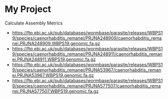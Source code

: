 # My Project

Calculate Assembly Metrics


- https://ftp.ebi.ac.uk/pub/databases/wormbase/parasite/releases/WBPS19/species/caenorhabditis_remanei/PRJNA248909/caenorhabditis_remanei.PRJNA248909.WBPS19.genomic.fa.gz
- https://ftp.ebi.ac.uk/pub/databases/wormbase/parasite/releases/WBPS19/species/caenorhabditis_remanei/PRJNA248911/caenorhabditis_remanei.PRJNA248911.WBPS19.genomic.fa.gz
- https://ftp.ebi.ac.uk/pub/databases/wormbase/parasite/releases/WBPS19/species/caenorhabditis_remanei/PRJNA53967/caenorhabditis_remanei.PRJNA53967.WBPS19.genomic.fa.gz
- https://ftp.ebi.ac.uk/pub/databases/wormbase/parasite/releases/WBPS19/species/caenorhabditis_remanei/PRJNA577507/caenorhabditis_remanei.PRJNA577507.WBPS19.genomic.fa.gz
